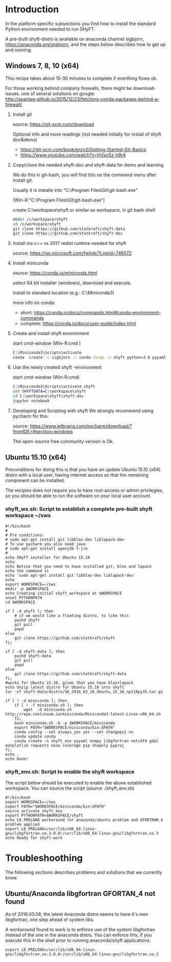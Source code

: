# Introduction

In the platform specific subsections you find how to install the standard Python environment needed to run SHyFT.

A pre-built shyft-distro is available on anaconda channel sigbjorn, https://anaconda.org/sigbjorn, and the steps below describes how to get up and running.



## Windows 7, 8, 10 (x64)

This recipe takes about 15-30 minutes to complete if everthing flows ok. 

For those working behind company firewalls, there might be download-issues.
one of several solutions on google: http://seanlaw.github.io/2015/12/23/fetching-conda-packages-behind-a-firewall/




1. Install git

    source: https://git-scm.com/download


    Optional info and more readings (not needed initially for install of shyft doc&demo)

    * https://git-scm.com/book/en/v2/Getting-Started-Git-Basics
    * https://www.youtube.com/watch?v=HVsySz-h9r4

2. Copy/clone the needed shyft-doc and shyft-data for demo and learning

   We do this in git-bash, you will find this on the command menu after install git.

   Usually it is installe into "C:\Program Files\Git\git-bash.exe"

   (Win-R:"C:\Program Files\Git\git-bash.exe"<enter>)
   
   create C:\workspace\shyft or similar as workspace, in git bash shell
   ```bash
   mkdir /c/workspace/shyft
   cd /c/workspace/shyft
   git clone https://github.com/statkraft/shyft-data
   git clone https://github.com/statkraft/shyft-doc
   ```

3. Install ms c++ vs 2017 redist runtime needed for shyft

   source: https://go.microsoft.com/fwlink/?LinkId=746572
   
4. Install miniconda

   source: https://conda.io/miniconda.html

   select 64 bit installer (windows), download and execute.

   install to standard location (e.g.: C:\Miniconda3)
   
   more info on conda: 

   * short: https://conda.io/docs/commands.html#conda-environment-commands
   * complete: https://conda.io/docs/user-guide/index.html
   
5. Create and install shyft environment

   start cmd-window (Win-R:cmd <enter>)

   ```cmd
   C:\Miniconda3\Scripts\activate
   conda  create -c sigbjorn -c conda-forge -n shyft python=3.6 pyyaml numpy netcdf4 gdal matplotlib requests nose coverage pip shapely pyproj jupyter pandas shyft
   ```

6. Use the newly created shyft -environment

   start cmd-window (Win-R:cmd<enter>)
   ```cmd
   C:\Miniconda3\Scripts\activate shyft
   set SHYFTDATA=C:\workspace\shyft
   cd C:\workspace\shyft\shyft-doc
   jupyter notebook
   ```

7. Developing and Scripting with shyft
   We strongly recommend using pycharm for this.

   source: https://www.jetbrains.com/pycharm/download/?fromIDE=#section=windows

   The open-source free community version is Ok.


## Ubuntu 15.10 (x64)

Preconditions for doing this is that you have an update Ubuntu 15.10 (x64) distro with a local user, having internet access so that the remaining component can be installed.

The recipies does not require you to have root-access or admin privilegies, so you should be able to run the software on your local user account.

### shyft_ws.sh: Script to establish a complete pre-built **s**hyft **w**ork**s**pace ~/sws

    #!/bin/bash
    #
    # Pre conditions:
    # sudo apt-get install git libblas-dev liblapack-dev
    # To use pycharm you also need java
    # sudo apt-get install openjdk-7-jre
    #
    echo SHyFT installer for Ubuntu 15.10
    echo 
    echo Notice that you need to have installed git, blas and lapack
    echo the command is 
    echo 'sudo apt-get install git libblas-dev liblapack-dev'
    echo 
    export WORKSPACE=~/sws
    mkdir -p $WORKSPACE
    echo Creating initial shyft_workspace at $WORKSPACE
    unset PYTHONPATH
    cd $WORKSPACE

    if [ -d shyft ]; then
        # if we would like a floating distro, to like this
        pushd shyft
        git pull
        popd
    else
        git clone https://github.com/statkraft/shyft
    fi;
    
    if [ -d shyft-data ]; then
        pushd shyft-data
        git pull
        popd
    else
        git clone https://github.com/statkraft/shyft-data
    fi;
    #works for Ubuntu 15.10, given that you have blas+lapack
    echo Unzip latest distro for Ubuntu 15.10 into shyft
    tar -xf shyft-data/distro/SK_2016_03_18_Ubuntu_15_10_np110py35.tar.gz

    if [ ! -d miniconda ]; then
        if [ ! -f miniconda.sh ]; then
            wget  -O miniconda.sh http://repo.continuum.io/miniconda/Miniconda3-latest-Linux-x86_64.sh
        fi;   
        bash miniconda.sh -b -p $WORKSPACE/miniconda
        export PATH="$WORKSPACE/miniconda/bin:$PATH"
        conda config --set always_yes yes --set changeps1 no
        conda update conda
        conda create -n shyft_env pyyaml numpy libgfortran netcdf4 gdal matplotlib requests nose coverage pip shapely pyproj
    fi;
    echo .
    echo Done!

### shyft_env.sh: Script to enable the shyft workspace
The script below should be executed to enable the above established workspace.
You can source the script  (source ./shyft_env.sh)


    #!/bin/bash
    export WORKSPACE=~/sws
    export PATH="$WORKSPACE/miniconda/bin:$PATH"
    source activate shyft_env
    export PYTHONPATH=$WORKSPACE/shyft
    echo LD_PRELOAD workaround for anaconda/ubuntu problem and GFORTRAN_4 problem applied
    export LD_PRELOAD=/usr/lib/x86_64-linux-gnu/libgfortran.so.3.0.0:/usr/lib/x86_64-linux-gnu/libgfortran.so.3 
    echo Ready for shyft-work



# Troubleshoothing
The following sections describes problems and solutions that we currently know.


## Ubuntu/Anaconda libgfortran GFORTAN_4 not found
As of 2016.03.08, the latest Anaconda distro seems to have it's own libgfortran, one step ahead of system libs.

A workaround found to work is to enforce use of the system libgfortran instead of the one in the anaconda distro.
You can enforce this, if you execute this in the shell prior to running anaconda/shyft applications.


`
export LD_PRELOAD=/usr/lib/x86_64-linux-gnu/libgfortran.so.3.0.0:/usr/lib/x86_64-linux-gnu/libgfortran.so.3 
`
